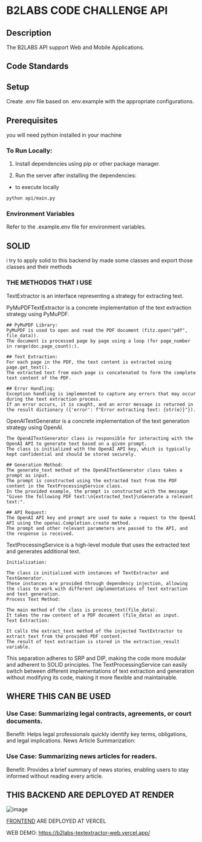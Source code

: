# B2LABS CODE CHALLENGE API
## Description

The B2LABS API support Web and Mobile Applications.

## Code Standards

## Setup

Create .env file based on .env.example with the appropriate configurations.

## Prerequisites

you will need python installed in your machine

### To Run Locally:

1. Install dependencies using pip or other package manager.

2. Run the server after installing the dependencies:
 - to execute locally
```bash
python api/main.py
```

### Environment Variables

Refer to the .example.env file for environment variables.

## SOLID
i try to apply solid to this backend by made some classes and export those classes and their methods

### THE METHODOS THAT I USE
TextExtractor is an interface representing a strategy for extracting text.

PyMuPDFTextExtractor is a concrete implementation of the text extraction strategy using PyMuPDF.
```
## PyMuPDF Library:
PyMuPDF is used to open and read the PDF document (fitz.open("pdf", file_data)).
The document is processed page by page using a loop (for page_number in range(doc.page_count):).

## Text Extraction:
For each page in the PDF, the text content is extracted using page.get_text().
The extracted text from each page is concatenated to form the complete text content of the PDF.

## Error Handling:
Exception handling is implemented to capture any errors that may occur during the text extraction process.
If an error occurs, it is caught, and an error message is returned in the result dictionary ({'error': f"Error extracting text: {str(e)}"}).
```

OpenAITextGenerator is a concrete implementation of the text generation strategy using OpenAI.
```
The OpenAITextGenerator class is responsible for interacting with the OpenAI API to generate text based on a given prompt.
The class is initialized with the OpenAI API key, which is typically kept confidential and should be stored securely.

## Generation Method:
The generate_text method of the OpenAITextGenerator class takes a prompt as input.
The prompt is constructed using the extracted text from the PDF content in the TextProcessingService class.
In the provided example, the prompt is constructed with the message "Given the following PDF text:\n{extracted_text}\nGenerate a relevant text:".

## API Request:
The OpenAI API key and prompt are used to make a request to the OpenAI API using the openai.Completion.create method.
The prompt and other relevant parameters are passed to the API, and the response is received.
```

TextProcessingService 
is a high-level module that uses the extracted text and generates additional text.

```
Initialization:

The class is initialized with instances of TextExtractor and TextGenerator.
These instances are provided through dependency injection, allowing the class to work with different implementations of text extraction and text generation.
Process Text Method:

The main method of the class is process_text(file_data).
It takes the raw content of a PDF document (file_data) as input.
Text Extraction:

It calls the extract_text method of the injected TextExtractor to extract text from the provided PDF content.
The result of text extraction is stored in the extraction_result variable.
```


This separation adheres to SRP and DIP, making the code more modular and adherent to SOLID principles. 
The TextProcessingService can easily switch between different implementations of text extraction and generation without modifying its code, making it more flexible and maintainable.



## WHERE THIS CAN BE USED

### Use Case: Summarizing legal contracts, agreements, or court documents.

Benefit: Helps legal professionals quickly identify key terms, obligations, and legal implications.
News Article Summarization:

### Use Case: Summarizing news articles for readers.

Benefit: Provides a brief summary of news stories, enabling users to stay informed without reading every article.



## THIS BACKEND ARE DEPLOYED AT RENDER
![image](https://github.com/AlissonBlaas/b2labs-textextractor-api/assets/32876996/dda6647d-4f97-4568-88ff-7d9d2857cd80)
  
[FRONTEND](https://github.com/AlissonBlaas/b2labs-textextractor-web) ARE DEPLOYED AT VERCEL

WEB DEMO: https://b2labs-textextractor-web.vercel.app/


